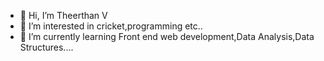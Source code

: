 - 👋 Hi, I’m Theerthan V
- 👀 I’m interested in cricket,programming etc..
- 🌱 I’m currently learning Front end web development,Data Analysis,Data Structures....
 

<!---
Theerthan27/Theerthan27 is a ✨ special ✨ repository because its `README.md` (this file) appears on your GitHub profile.
You can click the Preview link to take a look at your changes.
--->
